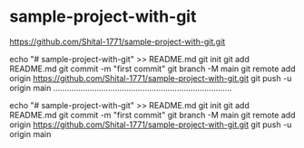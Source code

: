 # sample-project-with-git


 https://github.com/Shital-1771/sample-project-with-git.git
 

echo "# sample-project-with-git" >> README.md
  git init
  git add README.md
  git commit -m "first commit"
  git branch -M main
  git remote add origin https://github.com/Shital-1771/sample-project-with-git.git
  git push -u origin main
  ..............................................................................
  
  echo "# sample-project-with-git" >> README.md
  git init
  git add README.md
  git commit -m "first commit"
  git branch -M main
  git remote add origin https://github.com/Shital-1771/sample-project-with-git.git
  git push -u origin main
  
  
  
  
  
 
